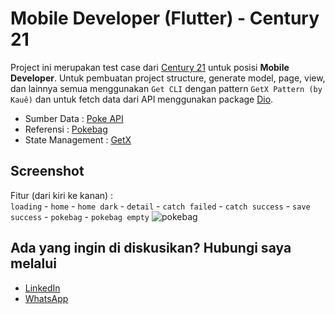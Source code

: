 # Mobile Developer (Flutter) - Century 21

Project ini merupakan test case dari [Century 21](https://www.century21.co.id/) untuk posisi **Mobile Developer**. Untuk pembuatan project structure, generate model, page, view, dan lainnya semua menggunakan `Get CLI` dengan pattern `GetX Pattern (by Kauê)` dan untuk fetch data dari API menggunakan package [Dio](https://pub.dev/packages/dio).  

* Sumber Data : [Poke API](https://pokeapi.co/docs/v2)  
* Referensi : [Pokebag](https://pokebag.vercel.app/)  
* State Management : [GetX](https://pub.dev/packages/get)  

## Screenshot

Fitur (dari kiri ke kanan) :  
`loading` - `home` - `home dark` - `detail` - `catch failed` - `catch success` - `save success` - `pokebag` - `pokebag empty`
![pokebag](https://user-images.githubusercontent.com/56527536/158417534-e6da1792-888a-424b-ba84-71a72f3dec2b.png)

## Ada yang ingin di diskusikan? Hubungi saya melalui

* [LinkedIn](https://www.linkedin.com/in/nazarudin/)
* [WhatsApp](https://wa.me/6281365041803)
